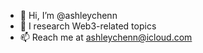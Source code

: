 - 👋 Hi, I’m @ashleychenn
- 🌱 I research Web3-related topics
- 📫 Reach me at ashleychenn@icloud.com
<!--- - 🖋 Find me on Medium <a href="https://ashleystevenschenn.medium.com">@ashleystevenschenn</a> --->


<!---
ashleychenn/ashleychenn is a ✨ special ✨ repository because its `README.md` (this file) appears on your GitHub profile.
You can click the Preview link to take a look at your changes.
--->
